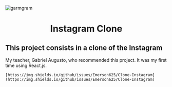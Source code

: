  ![garmgram](https://user-images.githubusercontent.com/110692035/198859505-156c5ab0-9596-4d51-a0b4-b84c152775ba.png)
 <h1 align="center">Instagram Clone</h1>
 
 <h2>This project consists in a clone of the Instagram</h2>
 
 <p>My teacher, Gabriel Augusto, who recommended this project. It was my first time using React.js.</p>
 

	[https://img.shields.io/github/issues/Emerson625/Clone-Instagram](https://img.shields.io/github/issues/Emerson625/Clone-Instagram)
